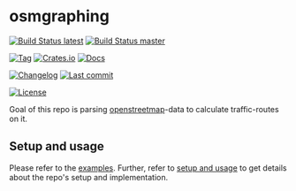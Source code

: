 # osmgraphing

[![Build Status latest][github/dominicparga/osmgraphing/actions/latest/badge]][github/dominicparga/osmgraphing/actions/latest]
[![Build Status master][github/dominicparga/osmgraphing/actions/master/badge]][github/dominicparga/osmgraphing/actions/master]

[![Tag][github/dominicparga/osmgraphing/tags/badge]][github/dominicparga/osmgraphing/tags]
[![Crates.io][crates.io/osmgraphing/badge]][crates.io/osmgraphing]
[![Docs][docs.rs/osmgraphing/badge]][docs.rs/osmgraphing]

[![Changelog][github/dominicparga/osmgraphing/blob/changelog/badge]][github/dominicparga/osmgraphing/blob/changelog]
[![Last commit][github/dominicparga/osmgraphing/last-commit/badge]][github/dominicparga/osmgraphing/last-commit]

[![License][github/dominicparga/osmgraphing/license/badge]][github/dominicparga/osmgraphing/license]

Goal of this repo is parsing [openstreetmap][osm]-data to calculate traffic-routes on it.


## Setup and usage

Please refer to the [examples][github/dominicparga/osmgraphing/tree/examples].
Further, refer to [setup and usage][github/dominicparga/osmgraphing/wiki/usage] to get details about the repo's setup and implementation.


[crates.io/osmgraphing]: https://crates.io/crates/osmgraphing
[crates.io/osmgraphing/badge]: https://img.shields.io/crates/v/osmgraphing?style=for-the-badge
[docs.rs/osmgraphing]: https://docs.rs/osmgraphing/
[docs.rs/osmgraphing/badge]: https://img.shields.io/crates/v/osmgraphing?color=informational&label=docs&style=for-the-badge
[github/dominicparga/osmgraphing/blob/changelog]: https://github.com/dominicparga/osmgraphing/blob/master/CHANGELOG.md
[github/dominicparga/osmgraphing/blob/changelog/badge]: https://img.shields.io/badge/CHANGELOG-master-blueviolet?style=for-the-badge
[github/dominicparga/osmgraphing/last-commit]: https://github.com/dominicparga/osmgraphing/commits
[github/dominicparga/osmgraphing/last-commit/badge]: https://img.shields.io/github/last-commit/dominicparga/osmgraphing?style=for-the-badge
[github/dominicparga/osmgraphing/license]: https://github.com/dominicparga/osmgraphing/blob/master/LICENSE
[github/dominicparga/osmgraphing/license/badge]: https://img.shields.io/github/license/dominicparga/osmgraphing?style=for-the-badge
[github/dominicparga/osmgraphing/tags]: https://github.com/dominicparga/osmgraphing/tags
[github/dominicparga/osmgraphing/tags/badge]: https://img.shields.io/github/v/tag/dominicparga/osmgraphing?sort=semver&style=for-the-badge
[github/dominicparga/osmgraphing/wiki/usage]: https://github.com/dominicparga/osmgraphing/wiki/Usage
[osm]: https://openstreetmap.org
[github/dominicparga/osmgraphing/actions/latest]: https://github.com/dominicparga/osmgraphing/actions
[github/dominicparga/osmgraphing/actions/latest/badge]: https://img.shields.io/github/workflow/status/dominicparga/osmgraphing/Rust?label=latest%20build&style=for-the-badge
[github/dominicparga/osmgraphing/actions/master]: https://github.com/dominicparga/osmgraphing/actions
[github/dominicparga/osmgraphing/actions/master/badge]: https://img.shields.io/github/workflow/status/dominicparga/osmgraphing/Rust/master?label=master-build&style=for-the-badge
[github/dominicparga/osmgraphing/tree/examples]: https://github.com/dominicparga/osmgraphing/tree/master/examples
